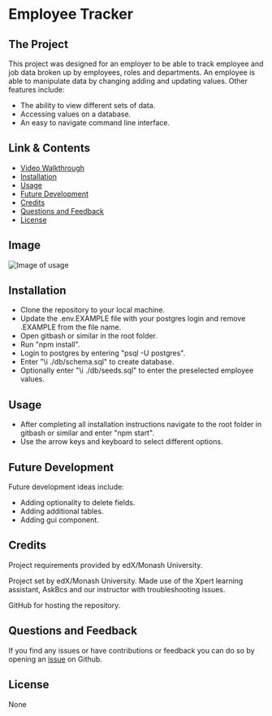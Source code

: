 # Employee Tracker

## The Project

This project was designed for an employer to be able to track employee and job data broken up by employees, roles and departments. An employee is able to manipulate data by changing adding and updating values. Other features include:

- The ability to view different sets of data.
- Accessing values on a database.
- An easy to navigate command line interface.

## Link & Contents

- [Video Walkthrough](https://drive.google.com/file/d/1msKsnzdvUPr3sBZJ4UXZXnm0PdJDOju9/view?usp=sharing)
- [Installation](#installation)
- [Usage](#usage)
- [Future Development](#future-development)
- [Credits](#credits)
- [Questions and Feedback](#questions-and-feedback)
- [License](#license)

## Image

![Image of usage](./public/assets/images/screenshot.png)

## Installation

- Clone the repository to your local machine.
- Update the .env.EXAMPLE file with your postgres login and remove .EXAMPLE from the file name.
- Open gitbash or similar in the root folder.
- Run "npm install".
- Login to postgres by entering "psql -U postgres".
- Enter "\i ./db/schema.sql" to create database.
- Optionally enter "\i ./db/seeds.sql" to enter the preselected employee values.

## Usage

- After completing all installation instructions navigate to the root folder in gitbash or similar and enter "npm start".
- Use the arrow keys and keyboard to select different options.

## Future Development

Future development ideas include:

- Adding optionality to delete fields.
- Adding additional tables.
- Adding gui component.

## Credits

Project requirements provided by edX/Monash University.

Project set by edX/Monash University. Made use of the Xpert learning assistant, AskBcs and our instructor with troubleshooting issues.

GitHub for hosting the repository.

## Questions and Feedback

If you find any issues or have contributions or feedback you can do so by opening an [issue](https://github.com/Jiske-N/employee-tracker/issues) on Github.

## License

None
